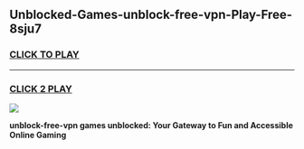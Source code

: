 
## Unblocked-Games-unblock-free-vpn-Play-Free-8sju7
<h3>
<a href="https://premium76.site?title=unblock-free-vpn&ref=21A">CLICK TO PLAY</a></h3>
<hr>

<h3>
<a href="https://premium76.site?title=unblock-free-vpn&ref=21A">CLICK 2 PLAY</a>
  
</h3>

<a href="https://premium76.site?title=unblock-free-vpn&ref=21A"><img src="https://clearcache.store/games.png"></a>


**unblock-free-vpn games unblocked: Your Gateway to Fun and Accessible Online Gaming**
